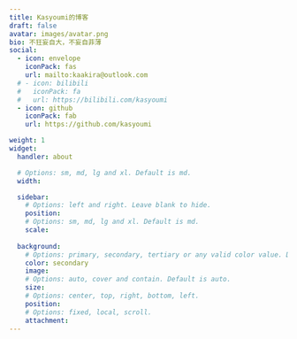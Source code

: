 ```yaml
---
title: Kasyoumi的博客
draft: false
avatar: images/avatar.png
bio: 不狂妄自大，不妄自菲薄
social:
  - icon: envelope
    iconPack: fas
    url: mailto:kaakira@outlook.com
  # - icon: bilibili
  #   iconPack: fa
  #   url: https://bilibili.com/kasyoumi
  - icon: github
    iconPack: fab
    url: https://github.com/kasyoumi

weight: 1
widget:
  handler: about

  # Options: sm, md, lg and xl. Default is md.
  width:

  sidebar:
    # Options: left and right. Leave blank to hide.
    position:
    # Options: sm, md, lg and xl. Default is md.
    scale:
  
  background:
    # Options: primary, secondary, tertiary or any valid color value. Default is primary.
    color: secondary
    image:
    # Options: auto, cover and contain. Default is auto.
    size:
    # Options: center, top, right, bottom, left.
    position:
    # Options: fixed, local, scroll.
    attachment: 
---
```

